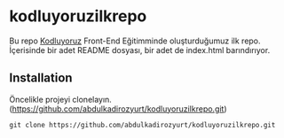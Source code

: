 # kodluyoruzilkrepo
Bu repo [Kodluyoruz](https://kodluyoruz.org/tr/kodluyoruz/) Front-End Eğitimminde oluşturduğumuz ilk repo. İçerisinde bir adet README dosyası, bir adet de index.html barındırıyor.


## Installation
Öncelikle projeyi clonelayın.(https://github.com/abdulkadirozyurt/kodluyoruzilkrepo.git)

```
git clone https://github.com/abdulkadirozyurt/kodluyoruzilkrepo.git
```
